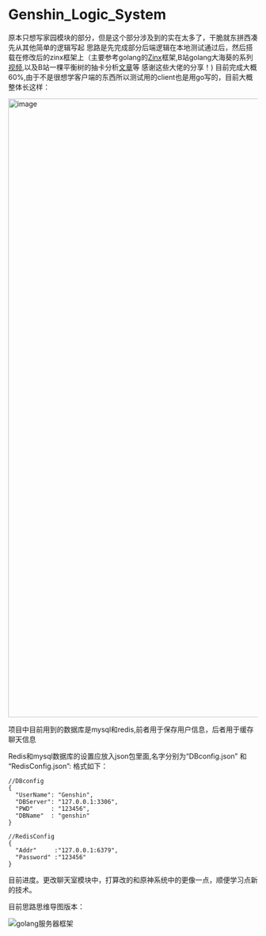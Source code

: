 # Genshin_Logic_System
原本只想写家园模块的部分，但是这个部分涉及到的实在太多了，干脆就东拼西凑先从其他简单的逻辑写起
思路是先完成部分后端逻辑在本地测试通过后，然后搭载在修改后的zinx框架上（主要参考golang的[Zinx](https://github.com/aceld/zinx)框架,B站golang大海葵的系列[视频](https://space.bilibili.com/30214402/video),以及B站一棵平衡树的抽卡分析[文章](https://www.bilibili.com/read/cv14841352)等 感谢这些大佬的分享！)
目前完成大概60%,由于不是很想学客户端的东西所以测试用的client也是用go写的，目前大概整体长这样：

<img width="1250" alt="image" src="https://user-images.githubusercontent.com/48946918/165088716-948aab82-cd8a-4ea1-9ab4-5e410daef265.png">

项目中目前用到的数据库是mysql和redis,前者用于保存用户信息，后者用于缓存聊天信息

Redis和mysql数据库的设置应放入json包里面,名字分别为“DBconfig.json” 和 “RedisConfig.json”:
格式如下：

```
//DBconfig
{
  "UserName": "Genshin",
  "DBServer": "127.0.0.1:3306",
  "PWD"     : "123456",
  "DBName"  : "genshin"
}
```

```
//RedisConfig
{
  "Addr"     :"127.0.0.1:6379",
  "Password" :"123456"
}
```


目前进度。更改聊天室模块中，打算改的和原神系统中的更像一点，顺便学习点新的技术。

目前思路思维导图版本：


![golang服务器框架](https://user-images.githubusercontent.com/48946918/165117360-ce90d2f2-7e02-4bb3-9b8f-f917e83346b2.svg)
